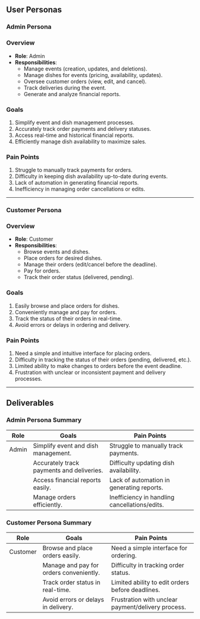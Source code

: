 ## User Personas

### **Admin Persona**

### **Overview**

- **Role**: Admin
- **Responsibilities**:
    - Manage events (creation, updates, and deletions).
    - Manage dishes for events (pricing, availability, updates).
    - Oversee customer orders (view, edit, and cancel).
    - Track deliveries during the event.
    - Generate and analyze financial reports.

### **Goals**

1. Simplify event and dish management processes.
2. Accurately track order payments and delivery statuses.
3. Access real-time and historical financial reports.
4. Efficiently manage dish availability to maximize sales.

### **Pain Points**

1. Struggle to manually track payments for orders.
2. Difficulty in keeping dish availability up-to-date during events.
3. Lack of automation in generating financial reports.
4. Inefficiency in managing order cancellations or edits.

---

### **Customer Persona**

### **Overview**

- **Role**: Customer
- **Responsibilities**:
    - Browse events and dishes.
    - Place orders for desired dishes.
    - Manage their orders (edit/cancel before the deadline).
    - Pay for orders.
    - Track their order status (delivered, pending).

### **Goals**

1. Easily browse and place orders for dishes.
2. Conveniently manage and pay for orders.
3. Track the status of their orders in real-time.
4. Avoid errors or delays in ordering and delivery.

### **Pain Points**

1. Need a simple and intuitive interface for placing orders.
2. Difficulty in tracking the status of their orders (pending, delivered, etc.).
3. Limited ability to make changes to orders before the event deadline.
4. Frustration with unclear or inconsistent payment and delivery processes.

---

## Deliverables

### Admin Persona Summary

| **Role** | **Goals** | **Pain Points** |
| --- | --- | --- |
| Admin | Simplify event and dish management. | Struggle to manually track payments. |
|  | Accurately track payments and deliveries. | Difficulty updating dish availability. |
|  | Access financial reports easily. | Lack of automation in generating reports. |
|  | Manage orders efficiently. | Inefficiency in handling cancellations/edits. |

### Customer Persona Summary

| **Role** | **Goals** | **Pain Points** |
| --- | --- | --- |
| Customer | Browse and place orders easily. | Need a simple interface for ordering. |
|  | Manage and pay for orders conveniently. | Difficulty in tracking order status. |
|  | Track order status in real-time. | Limited ability to edit orders before deadlines. |
|  | Avoid errors or delays in delivery. | Frustration with unclear payment/delivery process. |
